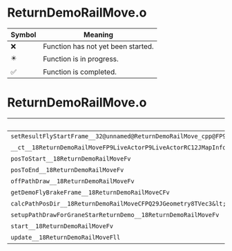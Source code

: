 # ReturnDemoRailMove.o
| Symbol | Meaning 
| ------------- | ------------- 
| :x: | Function has not yet been started. 
| :eight_pointed_black_star: | Function is in progress. 
| :white_check_mark: | Function is completed. 


# ReturnDemoRailMove.o
| Symbol | Decompiled? |
| ------------- | ------------- |
| `setResultFlyStartFrame__32@unnamed@ReturnDemoRailMove_cpp@FP9LiveActorl` | :x: |
| `__ct__18ReturnDemoRailMoveFP9LiveActorP9LiveActorRC12JMapInfoIterbPQ29JGeometry64TPosition3&lt;Q29JGeometry38TMatrix34&lt;Q29JGeometry13SMatrix34C&lt;f&gt;&gt;&gt;` | :x: |
| `posToStart__18ReturnDemoRailMoveFv` | :x: |
| `posToEnd__18ReturnDemoRailMoveFv` | :x: |
| `offPathDraw__18ReturnDemoRailMoveFv` | :x: |
| `getDemoFlyBrakeFrame__18ReturnDemoRailMoveCFv` | :x: |
| `calcPathPosDir__18ReturnDemoRailMoveCFPQ29JGeometry8TVec3&lt;f&gt;PQ29JGeometry8TVec3&lt;f&gt;f` | :x: |
| `setupPathDrawForGraneStarReturnDemo__18ReturnDemoRailMoveFv` | :x: |
| `start__18ReturnDemoRailMoveFv` | :x: |
| `update__18ReturnDemoRailMoveFll` | :x: |

